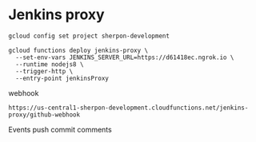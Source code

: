 Jenkins proxy
=============

```sh
gcloud config set project sherpon-development
```

```
gcloud functions deploy jenkins-proxy \
  --set-env-vars JENKINS_SERVER_URL=https://d61418ec.ngrok.io \
  --runtime nodejs8 \
  --trigger-http \
  --entry-point jenkinsProxy
```

webhook
```
https://us-central1-sherpon-development.cloudfunctions.net/jenkins-proxy/github-webhook
```
Events
push
commit comments